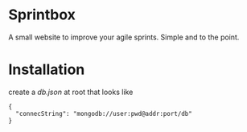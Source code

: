 # Sprintbox
A small website to improve your agile sprints.
Simple and to the point.

# Installation
create a *db.json* at root that looks like
```
{
  "connecString": "mongodb://user:pwd@addr:port/db" 
}
```
